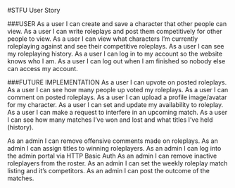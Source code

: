 #STFU User Story

###USER
As a user I can create and save a character that other people can view.
As a user I can write roleplays and post them competitively for other people to view.
As a user I can view what characters I’m currently roleplaying against and see their competitive roleplays.
As a user I can see my roleplaying history.
As a user I can log in to my account so the website knows who I am.
As a user I can log out when I am finished so nobody else can access my account.

###FUTURE IMPLEMENTATION
As a user I can upvote on posted roleplays.
As a user I can see how many people up voted my roleplays.
As a user I can comment on posted roleplays.
As a user I can upload a profile image/avatar for my character.
As a user I can set and update my availability to roleplay.
As a user I can make a request to interfere in an upcoming match.
As a user I can see how many matches I’ve won and lost and what titles I’ve held (history).

As an admin I can remove offensive comments made on roleplays.
As an admin I can assign titles to winning roleplayers.
As an admin I can log into the admin portal via HTTP Basic Auth
As an admin I can remove inactive roleplayers from the roster.
As an admin I can set the weekly roleplay match listing and it’s competitors.
As an admin I can post the outcome of the matches.